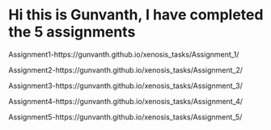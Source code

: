 <h1>Hi this is Gunvanth, I have completed the 5 assignments</h1>


<p>Assignment1-https://gunvanth.github.io/xenosis_tasks/Assignment_1/</p>
<p>Assignment2-https://gunvanth.github.io/xenosis_tasks/Assignment_2/</p>
<p>Assignment3-https://gunvanth.github.io/xenosis_tasks/Assignment_3/</p>
<p>Assignment4-https://gunvanth.github.io/xenosis_tasks/Assignment_4/</p>
<p>Assignment5-https://gunvanth.github.io/xenosis_tasks/Assignment_5/</p>
